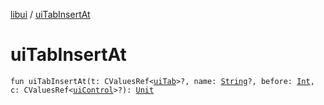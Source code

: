 [libui](index.md) / [uiTabInsertAt](./ui-tab-insert-at.md)

# uiTabInsertAt

`fun uiTabInsertAt(t: CValuesRef<`[`uiTab`](ui-tab.md)`>?, name: `[`String`](https://kotlinlang.org/api/latest/jvm/stdlib/kotlin/-string/index.html)`?, before: `[`Int`](https://kotlinlang.org/api/latest/jvm/stdlib/kotlin/-int/index.html)`, c: CValuesRef<`[`uiControl`](ui-control/index.md)`>?): `[`Unit`](https://kotlinlang.org/api/latest/jvm/stdlib/kotlin/-unit/index.html)